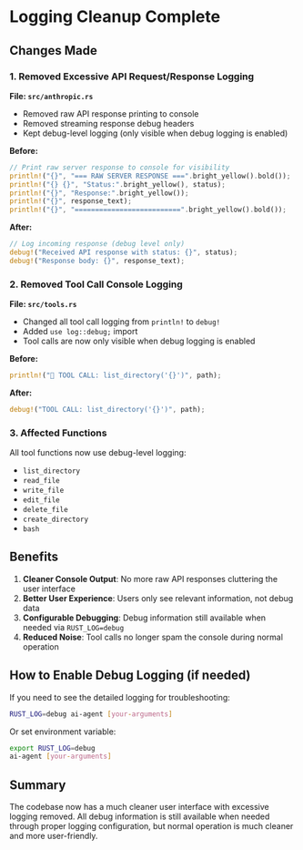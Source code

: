 # Logging Cleanup Complete

## Changes Made

### 1. Removed Excessive API Request/Response Logging

**File: `src/anthropic.rs`**

- Removed raw API response printing to console
- Removed streaming response debug headers
- Kept debug-level logging (only visible when debug logging is enabled)

**Before:**
```rust
// Print raw server response to console for visibility
println!("{}", "=== RAW SERVER RESPONSE ===".bright_yellow().bold());
println!("{} {}", "Status:".bright_yellow(), status);
println!("{}", "Response:".bright_yellow());
println!("{}", response_text);
println!("{}", "==========================".bright_yellow().bold());
```

**After:**
```rust
// Log incoming response (debug level only)
debug!("Received API response with status: {}", status);
debug!("Response body: {}", response_text);
```

### 2. Removed Tool Call Console Logging

**File: `src/tools.rs`**

- Changed all tool call logging from `println!` to `debug!`
- Added `use log::debug;` import
- Tool calls are now only visible when debug logging is enabled

**Before:**
```rust
println!("🔧 TOOL CALL: list_directory('{}')", path);
```

**After:**
```rust
debug!("TOOL CALL: list_directory('{}')", path);
```

### 3. Affected Functions

All tool functions now use debug-level logging:
- `list_directory`
- `read_file`
- `write_file`
- `edit_file`
- `delete_file`
- `create_directory`
- `bash`

## Benefits

1. **Cleaner Console Output**: No more raw API responses cluttering the user interface
2. **Better User Experience**: Users only see relevant information, not debug data
3. **Configurable Debugging**: Debug information still available when needed via `RUST_LOG=debug`
4. **Reduced Noise**: Tool calls no longer spam the console during normal operation

## How to Enable Debug Logging (if needed)

If you need to see the detailed logging for troubleshooting:

```bash
RUST_LOG=debug ai-agent [your-arguments]
```

Or set environment variable:
```bash
export RUST_LOG=debug
ai-agent [your-arguments]
```

## Summary

The codebase now has a much cleaner user interface with excessive logging removed. All debug information is still available when needed through proper logging configuration, but normal operation is much cleaner and more user-friendly.